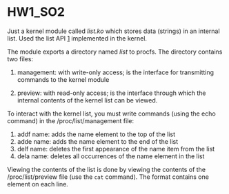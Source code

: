 # HW1_SO2

Just a kernel module called *list.ko* which stores data (strings) in an internal list.
Used the list API [1] implemented in the kernel.

The module exports a directory named *list* to procfs. The directory contains two files:

  1. management: with write-only access; is the interface for transmitting commands to the kernel module

  2. preview: with read-only access; is the interface through which the internal contents of the kernel list can be viewed.

To interact with the kernel list, you must write commands (using the echo command) in the /proc/list/management file:

  1. addf name: adds the name element to the top of the list
  2. adde name: adds the name element to the end of the list
  3. delf name: deletes the first appearance of the name item from the list
  4. dela name: deletes all occurrences of the name element in the list

Viewing the contents of the list is done by viewing the contents of the /proc/list/preview file (use the `cat` command). The format contains one element on each line.


[1]: https://github.com/torvalds/linux/blob/master/include/linux/list.h
